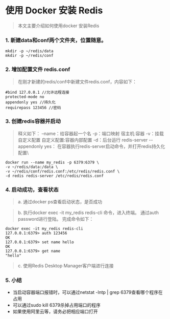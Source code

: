 # 使用 Docker 安装 Redis
> 本文主要介绍如何使用docker 安装Redis

### 1. 新建data和conf两个文件夹，位置随意。
```
mkdir -p ~/redis/data
mkdir -p ~/redis/conf
```

### 2. 增加配置文件 redis.conf
> 在刚才新建的redis/conf中新建文件redis.conf，内容如下：
```
#bind 127.0.0.1 //允许远程连接
protected-mode no
appendonly yes //持久化
requirepass 123456 //密码 
```

### 3. 创建redis容器并启动
> 释义如下：
> –name：给容器起一个名
> -p：端口映射 宿主机:容器
> -v：挂载自定义配置 自定义配置:容器内部配置
> -d：后台运行
> redis-server --appendonly yes： 在容器执行redis-server启动命令，并打开redis持久化配置\

```
docker run --name my_redis -p 6379:6379 \
-v ~/redis/data:/data \
-v ~/redis/conf/redis.conf:/etc/redis/redis.conf \
-d redis redis-server /etc/redis/redis.conf

```

### 4. 启动成功，查看状态
> a. 通过docker ps查看启动状态，是否成功

> b. 执行docker exec -it my_redis redis-cli 命令，进入终端。 通过auth password进行登陆。 完成命令如下：

```
docker exec -it my_redis redis-cli
127.0.0.1:6379> auth 123456
OK
127.0.0.1:6379> set name hello
OK
127.0.0.1:6379> get name
"hello"
```

> c. 使用Redis Desktop Manager客户端进行连接


### 5. 小结
- 当启动容器端口报错时，可以通过netstat -lntp | grep 6379查看哪个程序在占用
- 可以通过sudo kill 6379杀掉占用端口的程序
- 如果使用阿里云等，请务必把相应端口打开
